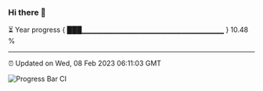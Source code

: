 ### Hi there 👋

⏳ Year progress { ███▁▁▁▁▁▁▁▁▁▁▁▁▁▁▁▁▁▁▁▁▁▁▁▁▁▁▁ } 10.48 %

---

⏰ Updated on Wed, 08 Feb 2023 06:11:03 GMT

![Progress Bar CI](https://github.com/Shyam-Makwana/GitHub-Actions-Demo/workflows/Progress%20Bar%20CI/badge.svg)
